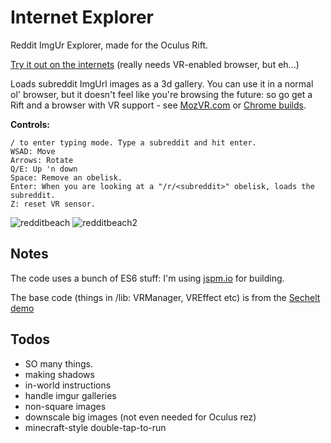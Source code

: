# Internet Explorer

Reddit ImgUr Explorer, made for the Oculus Rift.

[Try it out on the internets](http://mrspeaker.github.io/InternetExplorer/) (really needs VR-enabled browser, but eh...)

Loads subreddit ImgUrl images as a 3d gallery. You can use it in a normal ol' browser, but it doesn't feel like you're browsing the future: so go get a Rift and a browser with VR support - see [MozVR.com](http://www.mozvr.com) or [Chrome builds](http://blog.tojicode.com/2014/07/bringing-vr-to-chrome.html).

**Controls:**

    / to enter typing mode. Type a subreddit and hit enter.
    WSAD: Move
    Arrows: Rotate
    Q/E: Up 'n down
    Space: Remove an obelisk.
    Enter: When you are looking at a "/r/<subreddit>" obelisk, loads the subreddit.
    Z: reset VR sensor.

![redditbeach](https://cloud.githubusercontent.com/assets/129330/6426318/a8bcecd6-bf22-11e4-8855-a6369447ef42.jpg)
![redditbeach2](https://cloud.githubusercontent.com/assets/129330/6426319/aa3b058e-bf22-11e4-838a-bbd2f7681e4f.jpg)

## Notes

The code uses a bunch of ES6 stuff: I'm using [jspm.io](http://jspm.io/) for building.

The base code (things in /lib: VRManager, VREffect etc) is from the [Sechelt demo](https://github.com/MozVR/sechelt)

## Todos

  * SO many things.
  * making shadows
  * in-world instructions
  * handle imgur galleries
  * non-square images
  * downscale big images (not even needed for Oculus rez)
  * minecraft-style double-tap-to-run
